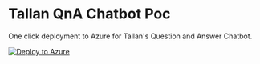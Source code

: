 # Tallan QnA Chatbot Poc

One click deployment to Azure for Tallan's Question and Answer Chatbot.

[![Deploy to Azure](http://azuredeploy.net/deploybutton.png)](https://azuredeploy.net/)